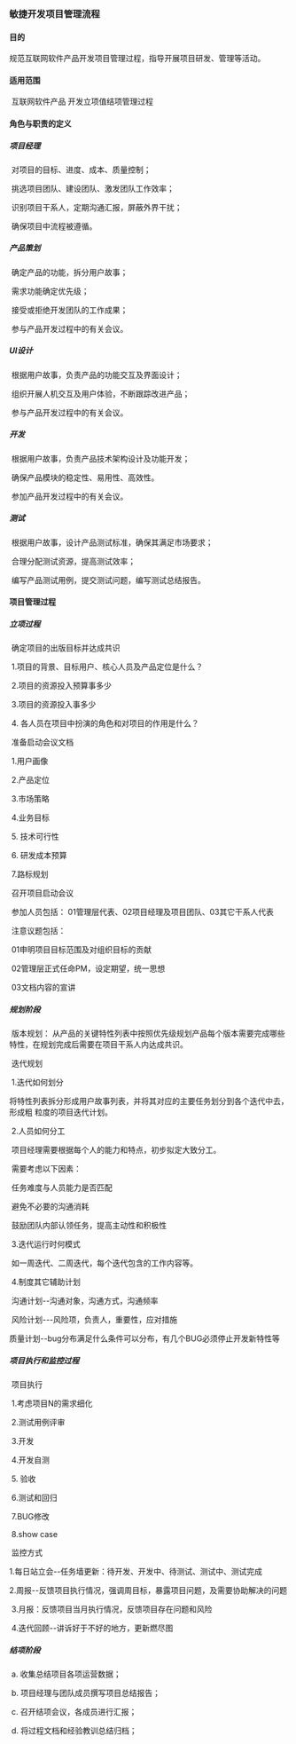 ### 敏捷开发项目管理流程



#### 目的

​		规范互联网软件产品开发项目管理过程，指导开展项目研发、管理等活动。



#### 适用范围

​		互联网软件产品 开发立项值结项管理过程

#### 角色与职责的定义

##### 		项目经理

​			对项目的目标、进度、成本、质量控制；

​			挑选项目团队、建设团队、激发团队工作效率；

​			识别项目干系人，定期沟通汇报，屏蔽外界干扰；

​			确保项目中流程被遵循。

##### 		产品策划

​			确定产品的功能，拆分用户故事；

​			需求功能确定优先级；

​			接受或拒绝开发团队的工作成果；

​			参与产品开发过程中的有关会议。

##### 		UI设计

​			根据用户故事，负责产品的功能交互及界面设计；

​			组织开展人机交互及用户体验，不断跟踪改进产品；

​			参与产品开发过程中的有关会议。

##### 		开发

​			根据用户故事，负责产品技术架构设计及功能开发；

​			确保产品模块的稳定性、易用性、高效性。

​			参加产品开发过程中的有关会议。

##### 		测试

​			根据用户故事，设计产品测试标准，确保其满足市场要求；

​			合理分配测试资源，提高测试效率；

​			编写产品测试用例，提交测试问题，编写测试总结报告。



#### 项目管理过程

##### 		立项过程

​			确定项目的出版目标并达成共识

​				1.项目的背景、目标用户、核心人员及产品定位是什么？

​				2.项目的资源投入预算事多少

​				3.项目的资源投入事多少

​				4. 各人员在项目中扮演的角色和对项目的作用是什么？

​			准备启动会议文档

​				1.用户画像

​				2.产品定位

​				3.市场策略

​				4.业务目标

​				5. 技术可行性

​				6. 研发成本预算

​				7.路标规划

​			召开项目启动会议

​				参加人员包括： 01管理层代表、02项目经理及项目团队、03其它干系人代表

​				注意议题包括：

​						01申明项目目标范围及对组织目标的贡献

​						02管理层正式任命PM，设定期望，统一思想

​						03文档内容的宣讲

##### 		规划阶段

​			版本规划： 从产品的关键特性列表中按照优先级规划产品每个版本需要完成哪些特性，在规划完成后需要在项目干系人内达成共识。

​			迭代规划

​				1.迭代如何划分

​					将特性列表拆分形成用户故事列表，并将其对应的主要任务划分到各个迭代中去，形成粗					粒度的项目迭代计划。

​				2.人员如何分工

​					项目经理需要根据每个人的能力和特点，初步拟定大致分工。

​					需要考虑以下因素：

​						 任务难度与人员能力是否匹配

​						避免不必要的沟通消耗

​						鼓励团队内部认领任务，提高主动性和积极性

​				3.迭代运行时何模式

​						如一周迭代、二周迭代，每个迭代包含的工作内容等。

​				4.制度其它辅助计划

​						沟通计划--沟通对象，沟通方式，沟通频率

​						风险计划---风险项，负责人，重要性，应对措施

​						质量计划--bug分布满足什么条件可以分布，有几个BUG必须停止开发新特性等

##### 		项目执行和监控过程

​			项目执行

​				1.考虑项目N的需求细化

​				2.测试用例评审

​				3.开发

​				4.开发自测

​				5. 验收

​				6.测试和回归

​				7.BUG修改

​				8.show case

​			监控方式

​				1.每日站立会--任务墙更新：待开发、开发中、待测试、测试中、测试完成

​				2.周报--反馈项目执行情况，强调周目标，暴露项目问题，及需要协助解决的问题

​				3.月报：反馈项目当月执行情况，反馈项目存在问题和风险

​				4.迭代回顾--讲诉好于不好的地方，更新燃尽图

##### 		结项阶段

​			a. 收集总结项目各项运营数据；

​			b. 项目经理与团队成员撰写项目总结报告；

​			c. 召开结项会议，各成员进行汇报；

​			d. 将过程文档和经验教训总结归档；

##### 			

